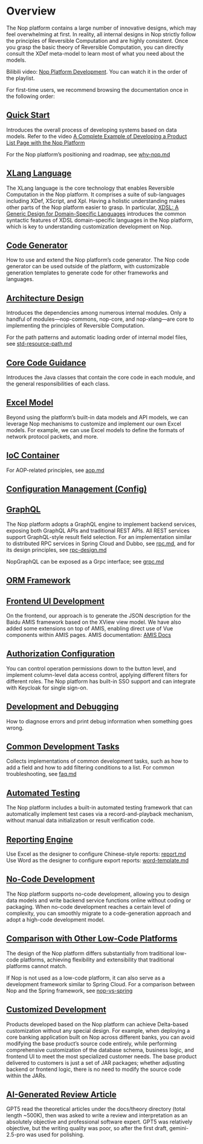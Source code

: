 # Overview

The Nop platform contains a large number of innovative designs, which may feel overwhelming at first. In reality, all internal designs in Nop strictly follow the principles of Reversible Computation and are highly consistent. Once you grasp the basic theory of Reversible Computation, you can directly consult the XDef meta-model to learn most of what you need about the models.

Bilibili video: [Nop Platform Development](https://www.bilibili.com/video/BV1u84y1w7kX/). You can watch it in the order of the playlist.

For first-time users, we recommend browsing the documentation once in the following order:

## [Quick Start](tutorial/tutorial.md)

Introduces the overall process of developing systems based on data models.
Refer to the video [A Complete Example of Developing a Product List Page with the Nop Platform](https://www.bilibili.com/video/BV1384y1g78L/)

For the Nop platform’s positioning and roadmap, see [why-nop.md](./why-nop.md)

## [XLang Language](dev-guide/xlang/index.md)

The XLang language is the core technology that enables Reversible Computation in the Nop platform. It comprises a suite of sub-languages including XDef, XScript, and Xpl. Having a holistic understanding makes other parts of the Nop platform easier to grasp.
In particular, [XDSL: A Generic Design for Domain-Specific Languages](dev-guide/xlang/xdsl.md) introduces the common syntactic features of XDSL domain-specific languages in the Nop platform, which is key to understanding customization development on Nop.

## [Code Generator](dev-guide/codegen.md)

How to use and extend the Nop platform’s code generator. The Nop code generator can be used outside of the platform, with customizable generation templates to generate code for other frameworks and languages.

## [Architecture Design](arch/index.md)

Introduces the dependencies among numerous internal modules. Only a handful of modules—nop-commons, nop-core, and nop-xlang—are core to implementing the principles of Reversible Computation.

For the path patterns and automatic loading order of internal model files, see [std-resource-path.md](dev-guide/vfs/std-resource-path.md)

## [Core Code Guidance](core-code-guidance.md)

Introduces the Java classes that contain the core code in each module, and the general responsibilities of each class.

## [Excel Model](dev-guide/model/index.md)

Beyond using the platform’s built-in data models and API models, we can leverage Nop mechanisms to customize and implement our own Excel models. For example, we can use Excel models to define the formats of network protocol packets, and more.

## [IoC Container](dev-guide/ioc.md)

For AOP-related principles, see [aop.md](dev-guide/ioc/aop.md)

## [Configuration Management (Config)](dev-guide/config.md)

## [GraphQL](dev-guide/graphql/graphql-java.md)

The Nop platform adopts a GraphQL engine to implement backend services, exposing both GraphQL APIs and traditional REST APIs. All REST services support GraphQL-style result field selection.
For an implementation similar to distributed RPC services in Spring Cloud and Dubbo, see [rpc.md](dev-guide/microservice/rpc.md), and for its design principles, see [rpc-design.md](dev-guide/microservice/rpc-design.md)

NopGraphQL can be exposed as a Grpc interface; see [grpc.md](dev-guide/microservice/grpc.md)

## [ORM Framework](dev-guide/orm/index.md)

## [Frontend UI Development](dev-guide/xui/index.md)

On the frontend, our approach is to generate the JSON description for the Baidu AMIS framework based on the XView view model. We have also added some extensions on top of AMIS, enabling direct use of Vue components within AMIS pages.
AMIS documentation: [AMIS Docs](https://aisuda.bce.baidu.com/amis/zh-CN/docs/index)

## [Authorization Configuration](dev-guide/auth/auth.md)

You can control operation permissions down to the button level, and implement column-level data access control, applying different filters for different roles.
The Nop platform has built-in SSO support and can integrate with Keycloak for single sign-on.

## [Development and Debugging](dev-guide/debug.md)

How to diagnose errors and print debug information when something goes wrong.

## [Common Development Tasks](dev-guide/recipe/index.md)

Collects implementations of common development tasks, such as how to add a field and how to add filtering conditions to a list.
For common troubleshooting, see [faq.md](faq/faq.md)

## [Automated Testing](dev-guide/autotest.md)

The Nop platform includes a built-in automated testing framework that can automatically implement test cases via a record-and-playback mechanism, without manual data initialization or result verification code.

## [Reporting Engine](dev-guide/report/index.md)

Use Excel as the designer to configure Chinese-style reports: [report.md](user-guide/report.md)
Use Word as the designer to configure export reports: [word-template.md](dev-guide/report/word-template.md)

## [No-Code Development](dev-guide/nocode/index.md)

The Nop platform supports no-code development, allowing you to design data models and write backend service functions online without coding or packaging.
When no-code development reaches a certain level of complexity, you can smoothly migrate to a code-generation approach and adopt a high-code development model.

## [Comparison with Other Low-Code Platforms](compare/nop-vs-skyve.md)

The design of the Nop platform differs substantially from traditional low-code platforms, achieving flexibility and extensibility that traditional platforms cannot match.

If Nop is not used as a low-code platform, it can also serve as a development framework similar to Spring Cloud. For a comparison between Nop and the Spring framework, see [nop-vs-spring](compare/nop-vs-springcloud.md)

## [Customized Development](dev-guide/delta/delta-customization.md)

Products developed based on the Nop platform can achieve Delta-based customization without any special design. For example, when deploying a core banking application built on Nop across different banks, you can avoid modifying the base product’s source code entirely, while performing comprehensive customization of the database schema, business logic, and frontend UI to meet the most specialized customer needs. The base product delivered to customers is just a set of JAR packages; whether adjusting backend or frontend logic, there is no need to modify the source code within the JARs.

## [AI-Generated Review Article](theory/xlang-review.md)

GPT5 read the theoretical articles under the docs/theory directory (total length ~500K), then was asked to write a review and interpretation as an absolutely objective and professional software expert. GPT5 was relatively objective, but the writing quality was poor, so after the first draft, gemini-2.5-pro was used for polishing.

<!-- SOURCE_MD5:ae7888e8cd3c2e76b125738a6aad3d73-->

